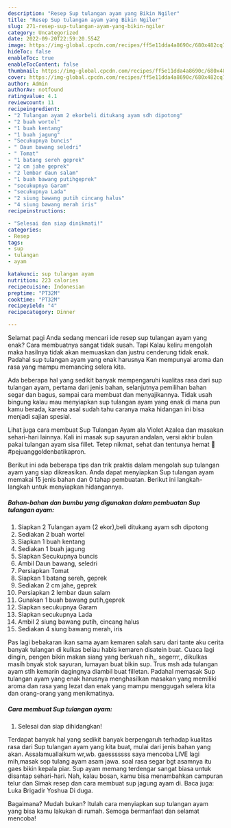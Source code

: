 ```yaml
---
description: "Resep Sup tulangan ayam yang Bikin Ngiler"
title: "Resep Sup tulangan ayam yang Bikin Ngiler"
slug: 271-resep-sup-tulangan-ayam-yang-bikin-ngiler
category: Uncategorized
date: 2022-09-20T22:59:20.554Z
image: https://img-global.cpcdn.com/recipes/ff5e11dda4a8690c/680x482cq70/sup-tulangan-ayam-foto-resep-utama.jpg
hideToc: false
enableToc: true
enableTocContent: false
thumbnail: https://img-global.cpcdn.com/recipes/ff5e11dda4a8690c/680x482cq70/sup-tulangan-ayam-foto-resep-utama.jpg
cover: https://img-global.cpcdn.com/recipes/ff5e11dda4a8690c/680x482cq70/sup-tulangan-ayam-foto-resep-utama.jpg
author: Admin
authorAv: notfound
ratingvalue: 4.1
reviewcount: 11
recipeingredient:
- "2 Tulangan ayam 2 ekorbeli ditukang ayam sdh dipotong"
- "2 buah wortel"
- "1 buah kentang"
- "1 buah jagung"
- "Secukupnya buncis"
- " Daun bawang seledri"
- " Tomat"
- "1 batang sereh geprek"
- "2 cm jahe geprek"
- "2 lembar daun salam"
- "1 buah bawang putihgeprek"
- "secukupnya Garam"
- "secukupnya Lada"
- "2 siung bawang putih cincang halus"
- "4 siung bawang merah iris"
recipeinstructions:

- "Selesai dan siap dinikmati!"
categories:
- Resep
tags:
- sup
- tulangan
- ayam

katakunci: sup tulangan ayam 
nutrition: 223 calories
recipecuisine: Indonesian
preptime: "PT32M"
cooktime: "PT32M"
recipeyield: "4"
recipecategory: Dinner

---
```



Selamat pagi Anda sedang mencari ide resep sup tulangan ayam yang enak? Cara membuatnya sangat tidak susah. Tapi Kalau keliru mengolah maka hasilnya tidak akan memuaskan dan justru cenderung tidak enak. Padahal sup tulangan ayam yang enak harusnya Kan mempunyai aroma dan rasa yang mampu memancing selera kita.


Ada beberapa hal yang sedikit banyak mempengaruhi kualitas rasa dari sup tulangan ayam, pertama dari jenis bahan, selanjutnya pemilihan bahan segar dan bagus, sampai cara membuat dan menyajikannya. Tidak usah bingung kalau mau menyiapkan sup tulangan ayam yang enak di mana pun kamu berada, karena asal sudah tahu caranya maka hidangan ini bisa menjadi sajian spesial.

Lihat juga cara membuat Sup Tulangan Ayam ala Violet Azalea dan masakan sehari-hari lainnya. Kali ini masak sup sayuran andalan, versi akhir bulan pakai tulangan ayam sisa fillet. Tetep nikmat, sehat dan tentunya hemat 🤗 #pejuanggoldenbatikapron.


Berikut ini ada beberapa tips dan trik praktis dalam mengolah sup tulangan ayam yang siap dikreasikan. Anda dapat menyiapkan Sup tulangan ayam memakai 15 jenis bahan dan 0 tahap pembuatan. Berikut ini langkah-langkah untuk menyiapkan hidangannya.

<!--inarticleads1-->

##### Bahan-bahan dan bumbu yang digunakan dalam pembuatan Sup tulangan ayam:

1. Siapkan 2 Tulangan ayam (2 ekor),beli ditukang ayam sdh dipotong
1. Sediakan 2 buah wortel
1. Siapkan 1 buah kentang
1. Sediakan 1 buah jagung
1. Siapkan Secukupnya buncis
1. Ambil  Daun bawang, seledri
1. Persiapkan  Tomat
1. Siapkan 1 batang sereh, geprek
1. Sediakan 2 cm jahe, geprek
1. Persiapkan 2 lembar daun salam
1. Gunakan 1 buah bawang putih,geprek
1. Siapkan secukupnya Garam
1. Siapkan secukupnya Lada
1. Ambil 2 siung bawang putih, cincang halus
1. Sediakan 4 siung bawang merah, iris


Pas lagi bebakaran ikan sama ayam kemaren salah saru dari tante aku cerita banyak tulangan di kulkas beliau habis kemaren disatein buat. Cuaca lagi dingin, pengen bikin makan siang yang berkuah nih,, segerrr,, dikulkas masih bnyak stok sayuran, lumayan buat bikin sup. Trus msh ada tulangan ayam stlh kemarin dagingnya diambil buat filletan. Padahal memasak Sup tulangan ayam yang enak harusnya menghasilkan masakan yang memiliki aroma dan rasa yang lezat dan enak yang mampu menggugah selera kita dan orang-orang yang menikmatinya. 

<!--inarticleads2-->

##### Cara membuat Sup tulangan ayam:


1. Selesai dan siap dihidangkan!

Terdapat banyak hal yang sedikit banyak berpengaruh terhadap kualitas rasa dari Sup tulangan ayam yang kita buat, mulai dari jenis bahan yang akan. Assalamuallaikum wr,wb. gaesssssss saya mencoba LIVE lagi mih,masak sop tulang ayam asam jawa. soal rasa segar bgt asamnya itu gaes bikin kepala piar. Sup ayam memang terdengar sangat biasa untuk disantap sehari-hari. Nah, kalau bosan, kamu bisa menambahkan campuran telur dan Simak resep dan cara membuat sup jagung ayam di. Baca juga: Luka Brigadir Yoshua Di duga. 

Bagaimana? Mudah bukan? Itulah cara menyiapkan sup tulangan ayam yang bisa kamu lakukan di rumah. Semoga bermanfaat dan selamat mencoba!
